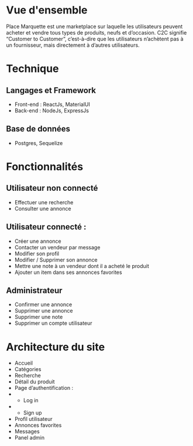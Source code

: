 # Vue d'ensemble
Place Marquette est une marketplace sur laquelle les utilisateurs peuvent acheter et  vendre tous types de produits, neufs et d’occasion.
C2C signifie “Customer to Customer”, c’est-à-dire que les utilisateurs n’achètent pas à un fournisseur, mais directement à d’autres utilisateurs.


# Technique
## Langages et Framework
* Front-end :  ReactJs, MaterialUI
* Back-end : NodeJs, ExpressJs
    
## Base de données
* Postgres, Sequelize


# Fonctionnalités
## Utilisateur non connecté
* Effectuer une recherche
* Consulter une annonce


## Utilisateur connecté :
* Créer une annonce
* Contacter un vendeur par message
* Modifier son profil
* Modifier / Supprimer son annonce
* Mettre une note à un vendeur dont il a acheté le produit
* Ajouter un item dans ses annonces favorites

## Administrateur
* Confirmer une annonce
* Supprimer une annonce
* Supprimer une note
* Supprimer un compte utilisateur


# Architecture du site
* Accueil
* Catégories
* Recherche
* Détail du produit
* Page d’authentification :
* - Log in
* - Sign up
* Profil utilisateur
* Annonces favorites
* Messages
* Panel admin
